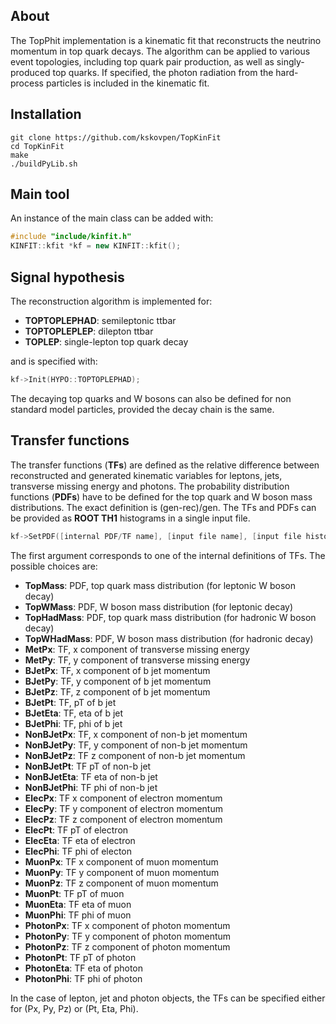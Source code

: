 ## About

The TopPhit implementation is a kinematic fit that reconstructs the neutrino momentum in top quark decays. The algorithm can be applied to various event topologies, including top quark pair production, as well as singly-produced top quarks. If specified, the photon radiation from the hard-process particles is included in the kinematic fit.

## Installation

```
git clone https://github.com/kskovpen/TopKinFit
cd TopKinFit
make
./buildPyLib.sh
```
## Main tool

An instance of the main class can be added with:
```c++
#include "include/kinfit.h"
KINFIT::kfit *kf = new KINFIT::kfit();
```

## Signal hypothesis

The reconstruction algorithm is implemented for:
- **TOPTOPLEPHAD**: semileptonic ttbar
- **TOPTOPLEPLEP**: dilepton ttbar
- **TOPLEP**: single-lepton top quark decay

and is specified with:
```c++
kf->Init(HYPO::TOPTOPLEPHAD);
```

The decaying top quarks and W bosons can also be defined for non standard model particles, provided the decay chain is the same.

## Transfer functions

The transfer functions (**TFs**) are defined as the relative difference between reconstructed and generated kinematic variables for leptons, jets, transverse missing energy and photons. The probability distribution functions (**PDFs**) have to be defined for the top quark and W boson mass distributions. The exact definition is (gen-rec)/gen. The TFs and PDFs can be provided as **ROOT TH1** histograms in a single input file.

```c++
kf->SetPDF([internal PDF/TF name], [input file name], [input file histogram name]);
```
The first argument corresponds to one of the internal definitions of TFs. The possible choices are: 
- **TopMass**: PDF, top quark mass distribution (for leptonic W boson decay)
- **TopWMass**: PDF, W boson mass distribution (for leptonic decay)
- **TopHadMass**: PDF, top quark mass distribution (for hadronic W boson decay)
- **TopWHadMass**: PDF, W boson mass distribution (for hadronic decay)
- **MetPx**: TF, x component of transverse missing energy
- **MetPy**: TF, y component of transverse missing energy
- **BJetPx**: TF, x component of b jet momentum
- **BJetPy**: TF, y component of b jet momentum
- **BJetPz**: TF, z component of b jet momentum
- **BJetPt**: TF, pT of b jet
- **BJetEta**: TF, eta of b jet
- **BJetPhi**: TF, phi of b jet
- **NonBJetPx**: TF, x component of non-b jet momentum
- **NonBJetPy**: TF, y component of non-b jet momentum
- **NonBJetPz**: TF z component of non-b jet momentum
- **NonBJetPt**: TF pT of non-b jet
- **NonBJetEta**: TF eta of non-b jet
- **NonBJetPhi**: TF phi of non-b jet
- **ElecPx**: TF x component of electron momentum
- **ElecPy**: TF y component of electron momentum
- **ElecPz**: TF z component of electron momentum
- **ElecPt**: TF pT of electron
- **ElecEta**: TF eta of electron
- **ElecPhi**: TF phi of electon
- **MuonPx**: TF x component of muon momentum
- **MuonPy**: TF y component of muon momentum
- **MuonPz**: TF z component of muon momentum
- **MuonPt**: TF pT of muon
- **MuonEta**: TF eta of muon
- **MuonPhi**: TF phi of muon
- **PhotonPx**: TF x component of photon momentum
- **PhotonPy**: TF y component of photon momentum
- **PhotonPz**: TF z component of photon momentum
- **PhotonPt**: TF pT of photon
- **PhotonEta**: TF eta of photon
- **PhotonPhi**: TF phi of photon

In the case of lepton, jet and photon objects, the TFs can be specified either for (Px, Py, Pz) or (Pt, Eta, Phi).
